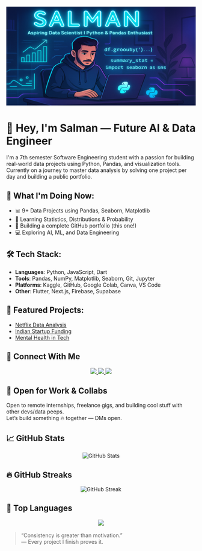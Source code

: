 ![Banner](https://github.com/Salman0452/Salman0452/blob/main/banner2.png)

# 👋 Hey, I'm Salman — Future AI & Data Engineer

I'm a 7th semester Software Engineering student with a passion for building real-world data projects using Python, Pandas, and visualization tools.  
Currently on a journey to master data analysis by solving one project per day and building a public portfolio.

## 🚀 What I'm Doing Now:
- 📊 9+ Data Projects using Pandas, Seaborn, Matplotlib
- 🧠 Learning Statistics, Distributions & Probability
- 📂 Building a complete GitHub portfolio (this one!)
- 💻 Exploring AI, ML, and Data Engineering

## 🛠 Tech Stack:
- **Languages**: Python, JavaScript, Dart
- **Tools**: Pandas, NumPy, Matplotlib, Seaborn, Git, Jupyter
- **Platforms**: Kaggle, GitHub, Google Colab, Canva, VS Code
- **Other**: Flutter, Next.js, Firebase, Supabase

## 🔗 Featured Projects:
- [Netflix Data Analysis](https://github.com/Salman0452/my-data-portfolio/tree/main/netflix-analysis)
- [Indian Startup Funding](https://github.com/Salman0452/my-data-portfolio/tree/main/startup-funding)
- [Mental Health in Tech](https://github.com/Salman0452/my-data-portfolio/tree/main/mental-health-analysis)

## 🔗 Connect With Me

<p align="center">
  <a href="https://www.linkedin.com/in/salman-ahmad-dev" target=_blank>
    <img src="https://img.shields.io/badge/LinkedIn-blue?style=for-the-badge&logo=linkedin" />
  </a>
  <a href="https://x.com/sa26122612" target=_blank>
    <img src="https://img.shields.io/badge/X-black?style=for-the-badge&logo=x" />
  </a>
  <a href="mailto:sa26122612@gmail.com" target=_blank>
    <img src="https://img.shields.io/badge/Email-red?style=for-the-badge&logo=gmail" />
  </a>
</p>


## 🚀 Open for Work & Collabs

Open to remote internships, freelance gigs, and building cool stuff with other devs/data peeps.  
Let’s build something 🔥 together — DMs open.

## 📈 GitHub Stats

<p align="center">
  <img src="https://github-readme-stats.vercel.app/api?username=Salman0452&show_icons=true&theme=tokyonight" alt="GitHub Stats" />
</p>

## 🔥 GitHub Streaks

<p align="center">
  <img src="https://github-readme-streak-stats.herokuapp.com?user=Salman0452&theme=tokyonight" alt="GitHub Streak" />
</p>

## 🧠 Top Languages

<p align="center">
  <img src="https://github-readme-stats.vercel.app/api/top-langs/?username=Salman0452&layout=compact&theme=tokyonight" />
</p>


> “Consistency is greater than motivation.”  
> — Every project I finish proves it.
